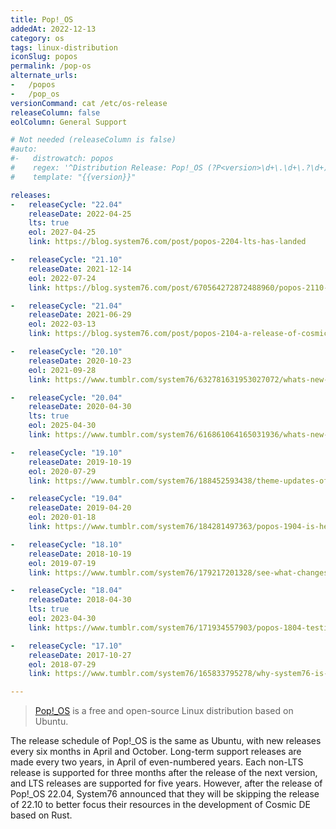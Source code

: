 ```yaml
---
title: Pop!_OS
addedAt: 2022-12-13
category: os
tags: linux-distribution
iconSlug: popos
permalink: /pop-os
alternate_urls:
-   /popos
-   /pop_os
versionCommand: cat /etc/os-release
releaseColumn: false
eolColumn: General Support

# Not needed (releaseColumn is false)
#auto:
#-   distrowatch: popos
#    regex: '^Distribution Release: Pop!_OS (?P<version>\d+\.\d+\.?\d+)$'
#    template: "{{version}}"

releases:
-   releaseCycle: "22.04"
    releaseDate: 2022-04-25
    lts: true
    eol: 2027-04-25
    link: https://blog.system76.com/post/popos-2204-lts-has-landed

-   releaseCycle: "21.10"
    releaseDate: 2021-12-14
    eol: 2022-07-24
    link: https://blog.system76.com/post/670564272872488960/popos-2110-has-landed

-   releaseCycle: "21.04"
    releaseDate: 2021-06-29
    eol: 2022-03-13
    link: https://blog.system76.com/post/popos-2104-a-release-of-cosmic-proportions

-   releaseCycle: "20.10"
    releaseDate: 2020-10-23
    eol: 2021-09-28
    link: https://www.tumblr.com/system76/632781631953027072/whats-new-in-popos-2010

-   releaseCycle: "20.04"
    releaseDate: 2020-04-30
    lts: true
    eol: 2025-04-30
    link: https://www.tumblr.com/system76/616861064165031936/whats-new-with-popos-2004-lts

-   releaseCycle: "19.10"
    releaseDate: 2019-10-19
    eol: 2020-07-29
    link: https://www.tumblr.com/system76/188452593438/theme-updates-offline-upgrades-headline-new

-   releaseCycle: "19.04"
    releaseDate: 2019-04-20
    eol: 2020-01-18
    link: https://www.tumblr.com/system76/184281497363/popos-1904-is-here

-   releaseCycle: "18.10"
    releaseDate: 2018-10-19
    eol: 2019-07-19
    link: https://www.tumblr.com/system76/179217201328/see-what-changes-have-been-orbiting-popos

-   releaseCycle: "18.04"
    releaseDate: 2018-04-30
    lts: true
    eol: 2023-04-30
    link: https://www.tumblr.com/system76/171934557903/popos-1804-testing-iso-coming-soon-updates-on

-   releaseCycle: "17.10"
    releaseDate: 2017-10-27
    eol: 2018-07-29
    link: https://www.tumblr.com/system76/165833795278/why-system76-is-making-popos

---
```


>[Pop!_OS](https://pop.system76.com) is a free and open-source Linux distribution based on Ubuntu.

The release schedule of Pop!_OS is the same as Ubuntu, with new releases every six months in April and October.
Long-term support releases are made every two years, in April of even-numbered years.
Each non-LTS release is supported for three months after the release of the next version, and LTS releases are supported for five years.
However, after the release of Pop!_OS 22.04, System76 announced that they will be skipping the release of 22.10 to better focus their resources in the development of Cosmic DE based on Rust.
